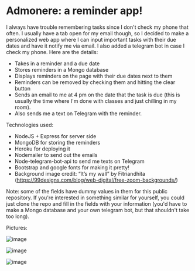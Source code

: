 # Admonere: a reminder app!

I always have trouble remembering tasks since I don't check my phone that often. I usually have a tab open for my email though, so I decided to make a personalized web app where I can input important tasks with their due dates and have it notify me via email. I also added a telegram bot in case I check my phone. Here are the details:

- Takes in a reminder and a due date
- Stores reminders in a Mongo database
- Displays reminders on the page with their due dates next to them
- Reminders can be removed by checking them and hitting the clear button
- Sends an email to me at 4 pm on the date that the task is due (this is usually the time where I'm done with classes and just chilling in my room).
- Also sends me a text on Telegram with the reminder.

Technologies used:
- NodeJS + Express for server side
- MongoDB for storing the reminders
- Heroku for deploying it
- Nodemailer to send out the emails
- Node-telegram-bot-api to send me texts on Telegram
- Bootstrap and google fonts for making it pretty!
- Background image credit: “It’s my wall” by Fitriandhita (https://99designs.com/blog/web-digital/free-zoom-backgrounds/)

Note: some of the fields have dummy values in them for this public repository. If you're interested in something similar for yourself, you could just clone the repo and fill in the fields with your information (you'd have to make a Mongo database and your own telegram bot, but that shouldn't take too long).

Pictures:

![image](https://user-images.githubusercontent.com/64035273/120855373-605fa780-c54c-11eb-8b6d-3480b8abf733.png)

![image](https://user-images.githubusercontent.com/64035273/120856875-71a9b380-c54e-11eb-9c9d-09a5a81bf0e8.png)

![image](https://user-images.githubusercontent.com/64035273/120856779-5474e500-c54e-11eb-8267-a9928fb5f81f.png)




